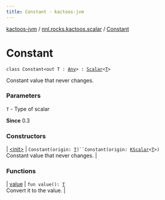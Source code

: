 ```yaml
---
title: Constant - kactoos-jvm
---
```


[kactoos-jvm](../../index.html) / [nnl.rocks.kactoos.scalar](../index.html) / [Constant](./index.html)

# Constant

`class Constant<out T : `[`Any`](https://kotlinlang.org/api/latest/jvm/stdlib/kotlin/-any/index.html)`> : `[`Scalar`](../../nnl.rocks.kactoos/-scalar/index.html)`<`[`T`](index.html#T)`>`

Constant value that never changes.

### Parameters

`T` - Type of scalar

**Since**
0.3

### Constructors

| [&lt;init&gt;](-init-.html) | `Constant(origin: `[`T`](index.html#T)`)``Constant(origin: `[`KScalar`](../../nnl.rocks.kactoos/-k-scalar.html)`<`[`T`](index.html#T)`>)`<br>Constant value that never changes. |

### Functions

| [value](value.html) | `fun value(): `[`T`](index.html#T)<br>Convert it to the value. |

